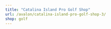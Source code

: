```yaml
---
title: "Catalina Island Pro Golf Shop"
url: /avalon/catalina-island-pro-golf-shop-3/
shop: golf
---
```

